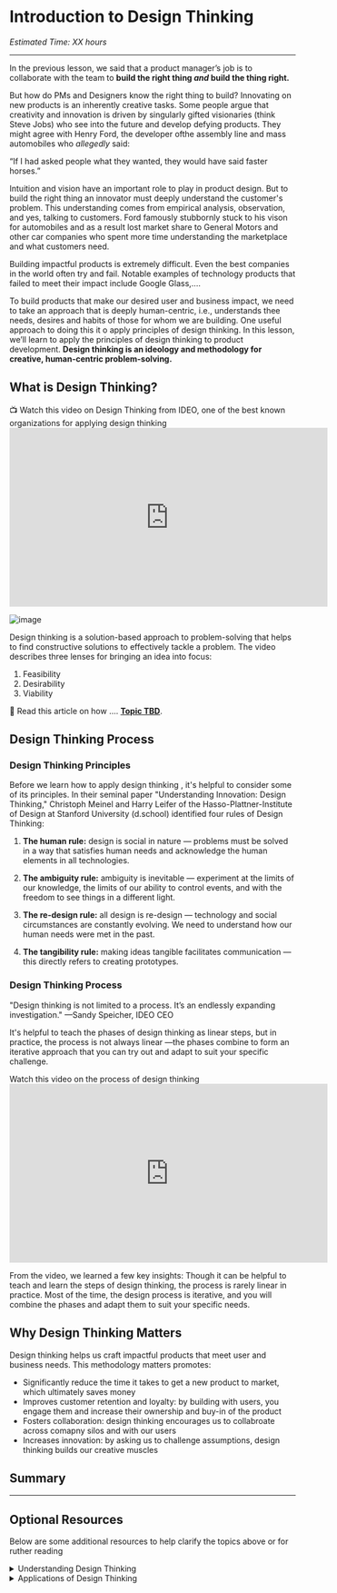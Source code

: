 # Introduction to Design Thinking

*Estimated Time: XX hours*

---

In the previous lesson, we said that a product manager’s job is to collaborate with the team to **build the right thing _and_ build the thing right.** 

But how do PMs and Designers know the right thing to build? Innovating on new products is an inherently creative tasks. Some people argue that creativity and innovation is driven by singularly gifted visionaries (think Steve Jobs) who see into the future and develop defying products. They might agree with Henry Ford, the developer ofthe assembly line and mass automobiles who _allegedly_ said: 

<aside>“If I had asked people what they wanted, they would have said faster horses.”</aside>

Intuition and vision have an important role to play in product design. But to build the right thing an innovator must deeply understand the customer's problem. This understanding comes from empirical analysis, observation, and yes, talking to customers. Ford famously stubbornly stuck to his vison for automobiles and as a result lost market share to General Motors and other car companies who spent more time understanding the marketplace and what customers need.


Building impactful products is extremely difficult. Even the best companies in the world often try and fail. Notable examples of technology products that failed to meet their impact include Google Glass,.... 

To build products that make our desired user and business impact, we need to take an approach that is deeply human-centric, i.e., understands thee needs, desires and habits of those for whom we are building. One useful approach to doing this it o apply principles of design thinking. In this lesson, we’ll learn to apply the principles of design thinking to product development. **Design thinking is an ideology and methodology for creative, human-centric problem-solving.**


## What is Design Thinking?


<aside>
📺 Watch this video on Design Thinking from IDEO, one of the best known organizations for applying design thinking
</aside>

<iframe width="560" height="315" src="https://www.youtube.com/embed/QWdgcpAHRlM" title="YouTube video player" frameborder="0" allow="accelerometer; autoplay; clipboard-write; encrypted-media; gyroscope; picture-in-picture" allowfullscreen></iframe>


![image](https://user-images.githubusercontent.com/1774663/199945030-ee12c8f5-d5ae-4a9b-a6c6-b2a01a647a78.png)

  
Design thinking is a solution-based approach to problem-solving that helps to find constructive solutions to effectively tackle a problem. 
 The video describes three lenses for bringing an idea into focus:
  1. Feasibility
  2. Desirability
  3. Viability 
  
  

📖 Read this article on how .... **[Topic TBD](https://example.com)**.

</aside>


## Design Thinking Process

### Design Thinking Principles

Before we learn how to apply  design thinking , it's helpful to consider some of its principles. In their seminal paper "Understanding Innovation: Design Thinking," Christoph Meinel and Harry Leifer of the Hasso-Plattner-Institute of Design at Stanford University (d.school) identified four rules of Design Thinking: 

1. **The human rule:** design is social in nature — problems must be solved in a way that satisfies human needs and acknowledge the human elements in all technologies.

2. **The ambiguity rule:** ambiguity is inevitable — experiment at the limits of our knowledge, the limits of our ability to control events, and with the freedom to see things in a different light.

3. **The re-design rule:** all design is re-design — technology and social circumstances are constantly evolving. We need to understand how our human needs were met in the past. 

4. **The tangibility rule:** making ideas tangible facilitates communication — this directly refers to creating prototypes.






### Design Thinking Process

<aside>
  "Design thinking is not limited to a process. It’s an endlessly expanding investigation." —Sandy Speicher, IDEO CEO
</aside>

It's helpful to teach the phases of design thinking as linear steps, but in practice, the process is not always linear —the phases combine to form an iterative approach that you can try out and adapt to suit your specific challenge.

<aside> Watch this video on the process of design thinking </aside>
<iframe width="560" height="315" src="https://www.youtube.com/embed/-ySx-S5FcCI" title="YouTube video player" frameborder="0" allow="accelerometer; autoplay; clipboard-write; encrypted-media; gyroscope; picture-in-picture" allowfullscreen></iframe>

From the video, we learned a few key insights:
Though it can be helpful to teach and learn the steps of design thinking, the process is rarely linear in practice. Most of the time, the design process is iterative, and you will combine the phases and adapt them to suit your specific needs. 


## Why Design Thinking Matters
Design thinking helps us craft impactful products that meet user and business needs. This methodology matters promotes:
- Significantly reduce the time it takes to get a new product to market, which ultimately saves money
- Improves customer retention and loyalty: by building with users, you engage them and increase their ownership and buy-in of the product
- Fosters collaboration: design thinking encourages us to collabroate across comapny silos and with our users
- Increases innovation: by asking us to challenge assumptions, design thinking builds our creative muscles

## Summary 

---

## Optional Resources

Below are some additional resources to help clarify the topics above or for ruther reading
<details>
<summary>Understanding Design Thinking</summary>

  [What Exactly is Design Thinking? A Comprehensive Beginner's Guide](https://careerfoundry.com/en/blog/ux-design/what-is-design-thinking-everything-you-need-to-know-to-get-started/), Career Foundry <br>
 Plattner, Meienel, Leifer [Design Thinking](https://hpi.de/fileadmin/user_upload/fachgebiete/meinel/papers/Book_Chapters/Front_Matter_-_Design_Thinking_Understand__Improve__Apply.pdf) <br>
</details>
<details>
<summary>Applications of Design Thinking</summary>

  [Creative Applications of Design Thinking](https://designthinking.ideo.com/new-applications)
</details>


